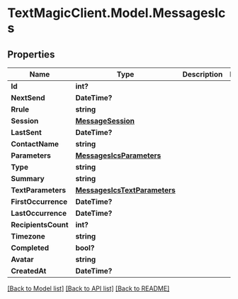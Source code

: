 # TextMagicClient.Model.MessagesIcs
## Properties

Name | Type | Description | Notes
------------ | ------------- | ------------- | -------------
**Id** | **int?** |  | 
**NextSend** | **DateTime?** |  | 
**Rrule** | **string** |  | 
**Session** | [**MessageSession**](MessageSession.md) |  | 
**LastSent** | **DateTime?** |  | 
**ContactName** | **string** |  | 
**Parameters** | [**MessagesIcsParameters**](MessagesIcsParameters.md) |  | 
**Type** | **string** |  | 
**Summary** | **string** |  | 
**TextParameters** | [**MessagesIcsTextParameters**](MessagesIcsTextParameters.md) |  | 
**FirstOccurrence** | **DateTime?** |  | 
**LastOccurrence** | **DateTime?** |  | 
**RecipientsCount** | **int?** |  | 
**Timezone** | **string** |  | 
**Completed** | **bool?** |  | 
**Avatar** | **string** |  | 
**CreatedAt** | **DateTime?** |  | 

[[Back to Model list]](../README.md#documentation-for-models) [[Back to API list]](../README.md#documentation-for-api-endpoints) [[Back to README]](../README.md)

